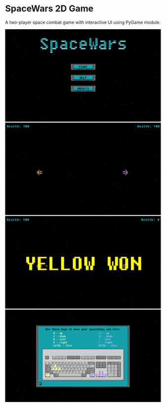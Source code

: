 # SpaceWars 2D Game
A two-player space combat game with interactive UI using PyGame module.


 ![](preview/main-menu.png)
 ![](preview/gameplay.png)
 ![](preview/winner-screen.png)
  ![](preview/how-to-play.png)
